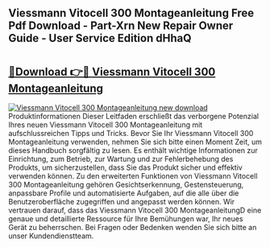 ## Viessmann Vitocell 300 Montageanleitung Free Pdf Download - Part-Xrn New Repair Owner Guide - User Service Edition dHhaQ

# <h2><a href="http://df7t9w.blite.top/?on=Viessmann+Vitocell+300+Montageanleitung">🔗Download 👉🔴 Viessmann Vitocell 300 Montageanleitung</a></h2>

[![Viessmann Vitocell 300 Montageanleitung new download](https://i.imgur.com/lujVjoI.png)](http://df7t9w.blite.top/?on=Viessmann+Vitocell+300+Montageanleitung)
Produktinformationen Dieser Leitfaden erschließt das verborgene Potenzial Ihres neuen Viessmann Vitocell 300 Montageanleitung mit aufschlussreichen Tipps und Tricks. Bevor Sie Ihr Viessmann Vitocell 300 Montageanleitung verwenden, nehmen Sie sich bitte einen Moment Zeit, um dieses Handbuch sorgfältig zu lesen. Es enthält wichtige Informationen zur Einrichtung, zum Betrieb, zur Wartung und zur Fehlerbehebung des Produkts, um sicherzustellen, dass Sie das Produkt sicher und effektiv verwenden können. Zu den erweiterten Funktionen von Viessmann Vitocell 300 Montageanleitung gehören Gesichtserkennung, Gestensteuerung, anpassbare Profile und automatisierte Aufgaben, auf die alle über die Benutzeroberfläche zugegriffen und angepasst werden können. Wir vertrauen darauf, dass das Viessmann Vitocell 300 MontageanleitungD eine genaue und detaillierte Ressource für Ihre Bemühungen war, Ihr neues Gerät zu beherrschen. Bei Fragen oder Bedenken wenden Sie sich bitte an unser Kundendienstteam.
